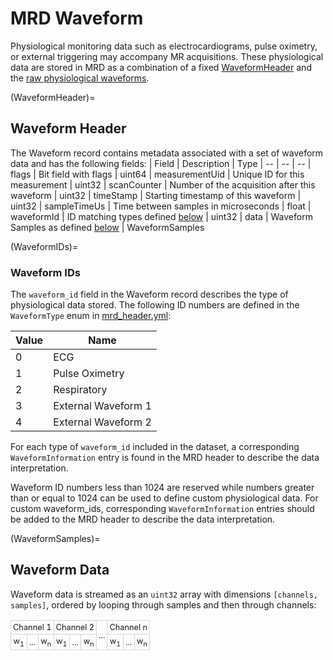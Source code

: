 # MRD Waveform
Physiological monitoring data such as electrocardiograms, pulse oximetry, or external triggering may accompany MR acquisitions.
These physiological data are stored in MRD as a combination of a fixed [WaveformHeader](WaveformHeader) and the [raw physiological waveforms](WaveformSamples).

(WaveformHeader)=
## Waveform Header
The Waveform record contains metadata associated with a set of waveform data and has the following fields:
| Field           | Description                                           | Type
| --              | --                                                    | --
| flags           | Bit field with flags                                  | uint64
| measurementUid  | Unique ID for this measurement                        | uint32
| scanCounter     | Number of the acquisition after this waveform         | uint32
| timeStamp       | Starting timestamp of this waveform                   | uint32
| sampleTimeUs    | Time between samples in microseconds                  | float
| waveformId      | ID matching types defined [below](WaveformIDs)        | uint32
| data            | Waveform Samples as defined [below](WaveformSamples)  | WaveformSamples

<!-- A reference implementation for serialization/deserialization of the WaveformHeader can be found in [serialization.cpp](../libsrc/serialization.cpp). -->

(WaveformIDs)=
### Waveform IDs
The `waveform_id` field in the Waveform record describes the type of physiological data stored.
The following ID numbers are defined in the `WaveformType` enum in [mrd_header.yml](../model/mrd_waveform.yml):

| Value | Name                |
| --    | --                  |
|  0    | ECG                 |
|  1    | Pulse Oximetry      |
|  2    | Respiratory         |
|  3    | External Waveform 1 |
|  4    | External Waveform 2 |

For each type of `waveform_id` included in the dataset, a corresponding `WaveformInformation` entry is found in the MRD header to describe the data interpretation.

<!-- Physiological data used for triggering may have an associated "trigger" channel as detected by the MR system.  The ``waveformTriggerChannel`` indicates the channel index (0-indexed) which contains the detected triggers and is omitted if no trigger data is present. -->

Waveform ID numbers less than 1024 are reserved while numbers greater than or equal to 1024 can be used to define custom physiological data.
For custom waveform_ids, corresponding `WaveformInformation` entries should be added to the MRD header to describe the data interpretation.


(WaveformSamples)=
## Waveform Data

Waveform data is streamed as an `uint32` array with dimensions `[channels, samples]`, ordered by looping through samples and then through channels:
<style>
 .smalltable td {
   font-size:       80%;
   border-collapse: collapse;
   border-spacing:  0;
   border-width:    0;
   padding:         3px;
   border:          1px solid lightgray
 }
</style>

<table class="smalltable">
    <tr>
        <td style="text-align: center" colspan="3">Channel 1</td>
        <td style="text-align: center" colspan="3">Channel 2</td>
        <td style="text-align: center" rowspan="2">...</td>
        <td style="text-align: center" colspan="3">Channel n</td>
    </tr>
    <tr>
        <td style="text-align: center">w<sub>1</sub></td>
        <td style="text-align: center">...</td>
        <td style="text-align: center">w<sub>n</sub></td>
        <td style="text-align: center">w<sub>1</sub></td>
        <td style="text-align: center">...</td>
        <td style="text-align: center">w<sub>n</sub></td>
        <td style="text-align: center">w<sub>1</sub></td>
        <td style="text-align: center">...</td>
        <td style="text-align: center">w<sub>n</sub></td>
    </tr>
</table>
